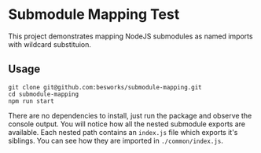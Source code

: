# Submodule Mapping Test

This project demonstrates mapping NodeJS submodules as named imports with wildcard substituion.

## Usage

```
git clone git@github.com:besworks/submodule-mapping.git
cd submodule-mapping
npm run start
```

There are no dependencies to install, just run the package and observe the console output. You will notice how all the nested submodule exports are available. Each nested path contains an `index.js` file which exports it's siblings. You can see how they are imported in `./common/index.js`.
